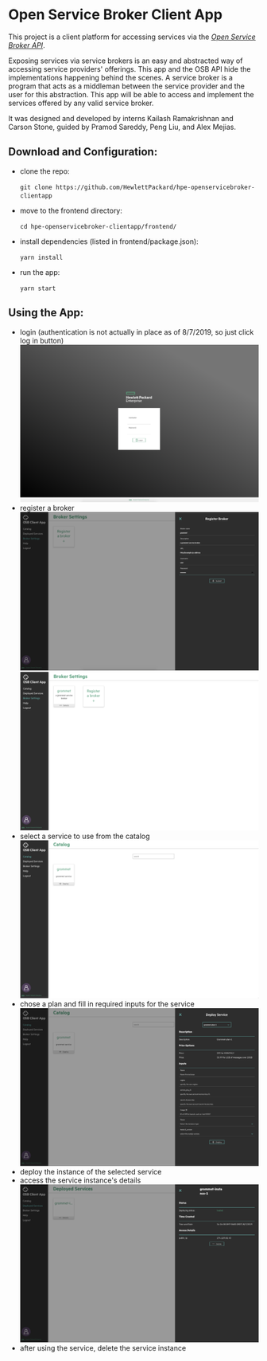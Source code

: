 # Open Service Broker Client App

This project is a client platform for accessing services via the [_Open Service Broker API_](https://github.com/openservicebrokerapi/servicebroker/blob/master/spec.md).

Exposing services via service brokers is an easy and abstracted way of accessing service providers' offerings. This app and the OSB API hide the implementations happening behind the scenes. A service broker is a program that acts as a middleman between the service provider and the user for this abstraction. This app will be able to access and implement the services offered by any valid service broker.

It was designed and developed by interns Kailash Ramakrishnan and Carson Stone, guided by Pramod Sareddy, Peng Liu, and Alex Mejias.

## Download and Configuration:

- clone the repo:

  `git clone https://github.com/HewlettPackard/hpe-openservicebroker-clientapp`

- move to the frontend directory:

  `cd hpe-openservicebroker-clientapp/frontend/`

- install dependencies (listed in frontend/package.json):

  `yarn install`

- run the app:

  `yarn start`

## Using the App:

- login (authentication is not actually in place as of 8/7/2019, so just click log in button)
  ![login page](readme-sample-images/login.png)
- register a broker
  ![login page](readme-sample-images/register.png)
  ![login page](readme-sample-images/register2.png)
- select a service to use from the catalog
  ![login page](readme-sample-images/catalog.png)
- chose a plan and fill in required inputs for the service
  ![login page](readme-sample-images/deploy.png)
- deploy the instance of the selected service
- access the service instance's details
  ![login page](readme-sample-images/details.png)
- after using the service, delete the service instance
